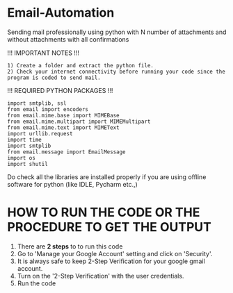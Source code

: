 # Email-Automation
Sending mail professionally using python with N number of attachments and without attachments with all confirmations

!!!  IMPORTANT NOTES  !!!

    1) Create a folder and extract the python file.
    2) Check your internet connectivity before running your code since the program is coded to send mail.

!!!  REQUIRED PYTHON PACKAGES   !!!

    import smtplib, ssl
    from email import encoders
    from email.mime.base import MIMEBase
    from email.mime.multipart import MIMEMultipart
    from email.mime.text import MIMEText
    import urllib.request
    import time
    import smtplib
    from email.message import EmailMessage
    import os
    import shutil
    

Do check all the libraries are installed properly if you are using offline software for python (like IDLE, Pycharm etc.,)

# HOW TO RUN THE CODE OR THE PROCEDURE TO GET THE OUTPUT
   1) There are **2 steps** to to run this code 
   2) Go to 'Manage your Google Account' setting and click on 'Security'.
   3) It is always safe to keep 2-Step Verification for your google gmail account.
   4) Turn on the '2-Step Verification' with the user credentials.
   5) Run the code 
